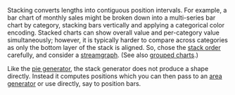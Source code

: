 Stacking converts lengths into contiguous position intervals. For example, a bar chart of monthly sales might be broken down into a multi-series bar chart by category, stacking bars vertically and applying a categorical color encoding. Stacked charts can show overall value and per-category value simultaneously; however, it is typically harder to compare across categories as only the bottom layer of the stack is aligned. So, chose the [stack order](https://pub.dev/documentation/d4_shape/latest/d4_shape/Stack/order.html) carefully, and consider a [streamgraph](https://pub.dev/documentation/d4_shape/latest/d4_shape/stackOffsetWiggle.html). (See also [grouped charts](https://observablehq.com/@d3/grouped-bar-chart/2?intent=fork).)

Like the [pie generator](https://pub.dev/documentation/d4_shape/latest/topics/Pies-topic.html), the stack generator does not produce a shape directly. Instead it computes positions which you can then pass to an [area generator](https://pub.dev/documentation/d4_shape/latest/topics/Areas-topic.html) or use directly, say to position bars.
